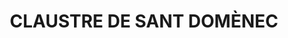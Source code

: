 ---
layout: test
title:  "CLAUSTRE DE SANT DOMÈNEC"
coordinates:
  - group1:
        - [1.461984961119468, 42.358722378384321]
        - [1.461958192573172, 42.358897258075224]
        - [1.462164679661361, 42.358912632388105]
        - [1.462188086869232, 42.358743879160976]
        - [1.462110139079854, 42.358733654258671]
        - [1.461984961119468, 42.358722378384321]
---